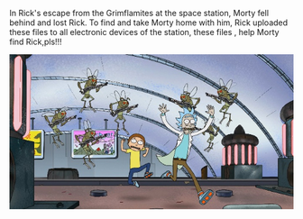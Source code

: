 In Rick's escape from the Grimflamites at the space station, Morty fell behind and lost Rick. To find and take Morty home with him, Rick uploaded these files to all electronic devices of the station, these files , help Morty find Rick,pls!!!

![](/img/08.jpg)
